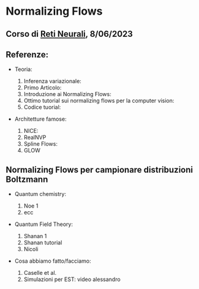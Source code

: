# Normalizing Flows
## Corso di [Reti Neurali](https://www.fisicamagistrale.unito.it/do/corsi.pl/Show?_id=6e6f), 8/06/2023

## Referenze:
* Teoria:
  1. Inferenza variazionale:
  2. Primo Articolo: 
  3. Introduzione ai Normalizing Flows:
  4. Ottimo tutorial sui normalizing flows per la computer vision:
  5. Codice tuorial: 
  
* Architetture famose:
  1. NICE:
  2. RealNVP
  3. Spline Flows:
  4. GLOW

## Normalizing Flows per campionare distribuzioni Boltzmann
* Quantum chemistry:
  1. Noe 1
  2. ecc

* Quantum Field Theory:
  1. Shanan 1
  2. Shanan tutorial
  3. Nicoli
 
 * Cosa abbiamo fatto/facciamo:
    1. Caselle et al.
    2. Simulazioni per EST: video alessandro


